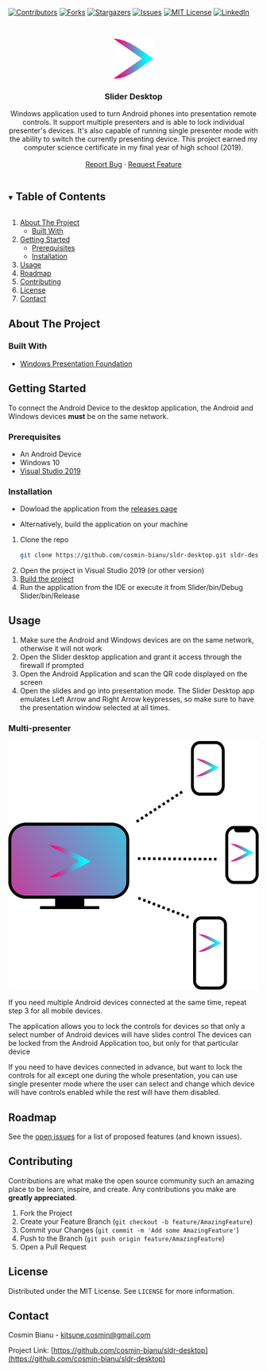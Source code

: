 <!-- PROJECT SHIELDS -->
<!--
*** I'm using markdown "reference style" links for readability.
*** Reference links are enclosed in brackets [ ] instead of parentheses ( ).
*** See the bottom of this document for the declaration of the reference variables
*** for contributors-url, forks-url, etc. This is an optional, concise syntax you may use.
*** https://www.markdownguide.org/basic-syntax/#reference-style-links
-->
[![Contributors][contributors-shield]][contributors-url]
[![Forks][forks-shield]][forks-url]
[![Stargazers][stars-shield]][stars-url]
[![Issues][issues-shield]][issues-url]
[![MIT License][license-shield]][license-url]
[![LinkedIn][linkedin-shield]][linkedin-url]

<!-- PROJECT LOGO -->
<br />
<p align="center">
  <a href="https://github.com/cosmin-bianu/sldr-desktop">
    <img src="img/logo.png" alt="Logo" width="80" height="80">
  </a>

  <h3 align="center">Slider Desktop</h3>

  <p align="center">
    Windows application used to turn Android phones into presentation remote controls. It support multiple presenters and is able to lock individual presenter's devices. It's also capable of running single presenter mode with the ability to switch the currently presenting device. This project earned my computer science certificate in my final year of high school (2019).
    <br />
    <br />
    <a href="https://github.com/cosmin-bianu/sldr-desktop/issues">Report Bug</a>
    ·
    <a href="https://github.com/cosmin-bianu/sldr-desktop/issues">Request Feature</a>
  </p>
</p>



<!-- TABLE OF CONTENTS -->
<details open="open">
  <summary><h2 style="display: inline-block">Table of Contents</h2></summary>
  <ol>
    <li>
      <a href="#about-the-project">About The Project</a>
      <ul>
        <li><a href="#built-with">Built With</a></li>
      </ul>
    </li>
    <li>
      <a href="#getting-started">Getting Started</a>
      <ul>
        <li><a href="#prerequisites">Prerequisites</a></li>
        <li><a href="#installation">Installation</a></li>
      </ul>
    </li>
    <li><a href="#usage">Usage</a></li>
    <li><a href="#roadmap">Roadmap</a></li>
    <li><a href="#contributing">Contributing</a></li>
    <li><a href="#license">License</a></li>
    <li><a href="#contact">Contact</a></li>
  </ol>
</details>



<!-- ABOUT THE PROJECT -->
## About The Project

### Built With

* [Windows Presentation Foundation](https://docs.microsoft.com/en-us/dotnet/desktop/wpf/?view=netdesktop-5.0)

<!-- GETTING STARTED -->
## Getting Started

To connect the Android Device to the desktop application, the Android and Windows devices **must** be on the same network.

### Prerequisites

* An Android Device
* Windows 10
* [Visual Studio 2019](https://visualstudio.microsoft.com/vs/)

### Installation

* Dowload the application from the [releases page](https://github.com/cosmin-bianu/sldr-desktop/releases)

* Alternatively, build the application on your machine

1. Clone the repo
   ```sh
   git clone https://github.com/cosmin-bianu/sldr-desktop.git sldr-desktop
   ```
2. Open the project in Visual Studio 2019 (or other version)
3. [Build the project](https://docs.microsoft.com/en-us/visualstudio/ide/building-and-cleaning-projects-and-solutions-in-visual-studio?view=vs-2019)
4. Run the application from the IDE or execute it from Slider/bin/Debug Slider/bin/Release

<!-- USAGE EXAMPLES -->
## Usage

1. Make sure the Android and Windows devices are on the same network, otherwise it will not work
2. Open the Slider desktop application and grant it access through the firewall if prompted
3. Open the Android Application and scan the QR code displayed on the screen
4. Open the slides and go into presentation mode. The Slider Desktop app emulates Left Arrow and Right Arrow keypresses, so make sure to have the presentation window selected at all times.

### Multi-presenter

<p align="center">
    <img src="https://github.com/cosmin-bianu/sldr-desktop/raw/master/img/demo.png" height="500">
</p>

If you need multiple Android devices connected at the same time, repeat step 3 for all mobile devices.

The application allows you to lock the controls for devices so that only a select number of Android devices will have slides control
The devices can be locked from the Android Application too, but only for that particular device

If you need to have devices connected in advance, but want to lock the controls for all except one during the whole presentation, you can use single presenter mode where the user can select and change which device will have controls enabled while the rest will have them disabled. 

<!-- ROADMAP -->
## Roadmap

See the [open issues](https://github.com/cosmin-bianu/sldr-desktop/issues) for a list of proposed features (and known issues).

<!-- CONTRIBUTING -->
## Contributing

Contributions are what make the open source community such an amazing place to be learn, inspire, and create. Any contributions you make are **greatly appreciated**.

1. Fork the Project
2. Create your Feature Branch (`git checkout -b feature/AmazingFeature`)
3. Commit your Changes (`git commit -m 'Add some AmazingFeature'`)
4. Push to the Branch (`git push origin feature/AmazingFeature`)
5. Open a Pull Request



<!-- LICENSE -->
## License

Distributed under the MIT License. See `LICENSE` for more information.


<!-- CONTACT -->
## Contact

Cosmin Bianu - kitsune.cosmin@gmail.com

Project Link: [https://github.com/cosmin-bianu/sldr-desktop](https://github.com/cosmin-bianu/sldr-desktop)

<!-- MARKDOWN LINKS & IMAGES -->
<!-- https://www.markdownguide.org/basic-syntax/#reference-style-links -->
[contributors-shield]: https://img.shields.io/github/contributors/cosmin-bianu/sldr-desktop.svg?style=for-the-badge
[contributors-url]: https://github.com/cosmin-bianu/sldr-desktop/graphs/contributors
[forks-shield]: https://img.shields.io/github/forks/cosmin-bianu/sldr-desktop.svg?style=for-the-badge
[forks-url]: https://github.com/cosmin-bianu/sldr-desktop/network/members
[stars-shield]: https://img.shields.io/github/stars/cosmin-bianu/sldr-desktop.svg?style=for-the-badge
[stars-url]: https://github.com/cosmin-bianu/sldr-desktop/stargazers
[issues-shield]: https://img.shields.io/github/issues/cosmin-bianu/sldr-desktop.svg?style=for-the-badge
[issues-url]: https://github.com/cosmin-bianu/sldr-desktop/issues
[license-shield]: https://img.shields.io/github/license/cosmin-bianu/sldr-desktop.svg?style=for-the-badge
[license-url]: https://github.com/cosmin-bianu/sldr-desktop/blob/master/LICENSE.txt
[linkedin-shield]: https://img.shields.io/badge/-LinkedIn-black.svg?style=for-the-badge&logo=linkedin&colorB=555
[linkedin-url]: https://linkedin.com/in/cosmin-bianu